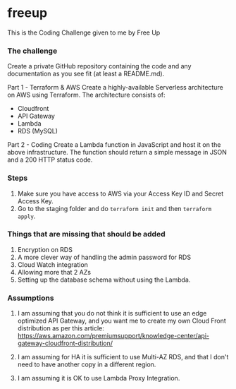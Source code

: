 # freeup

This is the Coding Challenge given to me by Free Up

### The challenge
Create a private GitHub repository containing the code and any documentation as you see fit (at least a README.md).

Part 1 - Terraform & AWS
Create a highly-available Serverless architecture on AWS using Terraform. The architecture consists of:
- Cloudfront
- API Gateway
- Lambda
- RDS (MySQL)

Part 2 - Coding
Create a Lambda function in JavaScript and host it on the above infrastructure. The function should return a simple message in JSON and a 200 HTTP status code.

### Steps
1. Make sure you have access to AWS via your Access Key ID and Secret Access Key.
2. Go to the staging folder and do `terraform init` and then `terraform apply`.

### Things that are missing that should be added
1. Encryption on RDS
2. A more clever way of handling the admin password for RDS
3. Cloud Watch integration
4. Allowing more that 2 AZs
5. Setting up the database schema without using the Lambda.

### Assumptions
1. I am assuming that you do not think it is sufficient to use an edge optimized API Gateway, and you want me to create my own Cloud Front distribution as per this article: https://aws.amazon.com/premiumsupport/knowledge-center/api-gateway-cloudfront-distribution/

2. I am assuming for HA it is sufficient to use Multi-AZ RDS, and that I don't need to have another copy in a different region.

3. I am assuming it is OK to use Lambda Proxy Integration.

